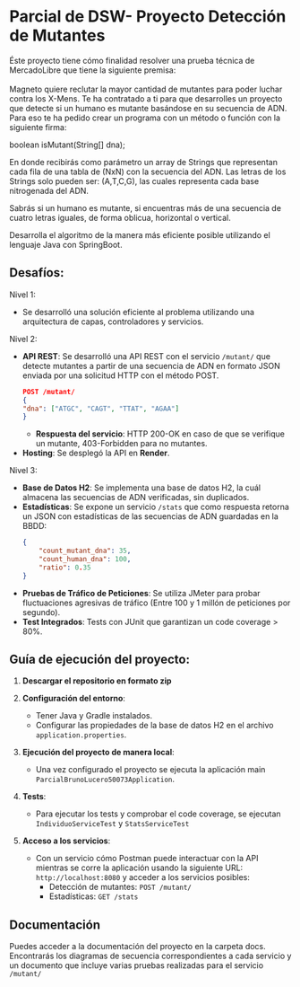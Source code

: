 <h1>Parcial de DSW- Proyecto Detección de Mutantes</h1>
Éste proyecto tiene cómo finalidad resolver una prueba técnica de MercadoLibre que tiene la siguiente premisa: 
<br>
<br>
Magneto quiere reclutar la mayor cantidad de mutantes para poder luchar
contra los X-Mens.
Te ha contratado a ti para que desarrolles un proyecto que detecte si un
humano es mutante basándose en su secuencia de ADN.
Para eso te ha pedido crear un programa con un método o función con la siguiente firma:

boolean isMutant(String[] dna);

En donde recibirás como parámetro un array de Strings que representan cada fila de una tabla
de (NxN) con la secuencia del ADN. Las letras de los Strings solo pueden ser: (A,T,C,G), las
cuales representa cada base nitrogenada del ADN.

Sabrás si un humano es mutante, si encuentras más de una secuencia de cuatro letras
iguales, de forma oblicua, horizontal o vertical.

Desarrolla el algoritmo de la manera más eficiente posible utilizando el lenguaje Java con SpringBoot.

<h2>Desafíos:</h2>
Nivel 1:
<ul>
  <li>Se desarrolló una solución eficiente al problema utilizando una arquitectura de capas, controladores y servicios.</li>
</ul>

Nivel 2: 
- **API REST**: Se desarrolló una API REST con el servicio `/mutant/` que detecte mutantes a partir de una secuencia de ADN en formato JSON enviada por una solicitud HTTP con el método POST.
  ```json
  POST /mutant/
  {
  "dna": ["ATGC", "CAGT", "TTAT", "AGAA"]
  }
  ```
  - **Respuesta del servicio**: HTTP 200-OK en caso de que se verifique un mutante, 403-Forbidden para no mutantes.
- **Hosting**: Se desplegó la API en **Render**.

Nivel 3: 
- **Base de Datos H2**: Se implementa una base de datos H2, la cuál almacena las secuencias de ADN verificadas, sin duplicados.
- **Estadísticas**: Se expone un servicio `/stats` que como respuesta retorna un JSON con estadísticas de las secuencias de ADN guardadas en la BBDD:
  ```json
  {
      "count_mutant_dna": 35,
      "count_human_dna": 100,
      "ratio": 0.35
  }
  ```
- **Pruebas de Tráfico de Peticiones**: Se utiliza JMeter para probar fluctuaciones agresivas de tráfico (Entre 100 y 1
millón de peticiones por segundo).
- **Test Integrados**: Tests con JUnit que garantizan un code coverage > 80%.

## Guía de ejecución del proyecto:

1. **Descargar el repositorio en formato zip**

2. **Configuración del entorno**:
   - Tener Java y Gradle instalados.
   - Configurar las propiedades de la base de datos H2 en el archivo `application.properties`.

3. **Ejecución del proyecto de manera local**:
   - Una vez configurado el proyecto se ejecuta la aplicación main `ParcialBrunoLucero50073Application`.

4. **Tests**:
   - Para ejecutar los tests y comprobar el code coverage, se ejecutan `IndividuoServiceTest` y `StatsServiceTest`

5. **Acceso a los servicios**:
   - Con un servicio cómo Postman puede interactuar con la API mientras se corre la aplicación usando la siguiente URL: `http://localhost:8080` y acceder a los servicios posibles:
     - Detección de mutantes: `POST /mutant/`
     - Estadísticas: `GET /stats`

## Documentación
Puedes acceder a la documentación del proyecto en la carpeta docs. Encontrarás los diagramas de secuencia correspondientes a cada servicio y un documento que incluye varias pruebas realizadas para el servicio `/mutant/` 
